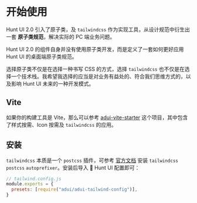 # 开始使用

Hunt UI 2.0 引入了原子类，及 `tailwindcss` 作为实现工具，从设计规范中衍生出一套 **原子类规范**，解决实际的 PC 端业务问题。

Hunt UI 2.0 的组件自身并没有使用原子类开发，而是定义了一套如何更好应用 Hunt UI 的桌面端原子类规范。

选择原子类不仅是在选择一种书写 CSS 的方式，选择 `tailwindcss` 也不仅是在选择一个技术栈。我希望我选择的应当是对业务有益处的、符合我们思维方式的，以及影响 Hunt UI 未来的一种开发模式。

## Vite

如果你的构建工具是 Vite，那么可以参考 [adui-vite-starter](https://github.com/wxad/adui-vite-starter) 这个项目，其中包含了样式按需、Icon 按需及 `tailwindcss` 的应用。

## 安装

`tailwindcss` 本质是一个 `postcss` 插件，可参考 [官方文档](https://tailwindcss.com/docs/installation) 安装 `tailwindcss` `postcss` `autoprefixer`。安装后导入  Hunt UI 配置即可：

```javascript
// tailwind.config.js
module.exports = {
  presets: [require("adui/adui-tailwind-config")],
}
```
